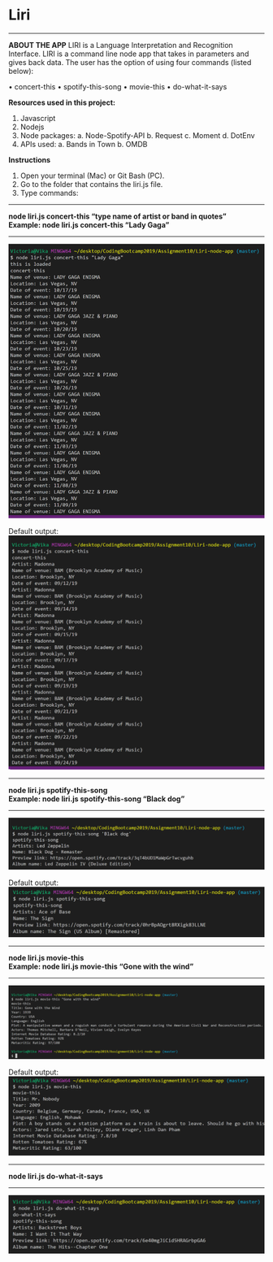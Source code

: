 # Liri
________________________________________
<b>ABOUT THE APP</b>
LIRI is a Language Interpretation and Recognition Interface. LIRI is a command line node app that takes in parameters and gives back data. The user has the option of using four commands (listed below):

•	concert-this
•	spotify-this-song
•	movie-this
•	do-what-it-says

<b>Resources used in this project:</b>
1.	Javascript
2.	Nodejs
3.	Node packages:
a.	Node-Spotify-API
b.	Request
c.	Moment
d.	DotEnv
4.	APIs used:
a.	Bands in Town
b.	OMDB

<b>Instructions</b>
1.	Open your terminal (Mac) or Git Bash (PC).
2.	Go to the folder that contains the liri.js file.
3.	Type commands:
__________________________________________________________________________________________
  <b>node liri.js concert-this “type name of artist or band in quotes”<br />
  Example: node liri.js concert-this “Lady Gaga”</b>
_________________________________________________________________________________

![image](/pictures/concert-this-example.png)

Default output:
![image](/pictures/concert-this-default.png)
 
_____________________________________________________________________________________

  <b>node liri.js spotify-this-song <type name of song in quotes><br />
  Example: node liri.js spotify-this-song “Black dog”</b>
_____________________________________________________________________________________
![image](/pictures/spotify-song-example.png)

 
Default output:
![image](/pictures/spotify-song-default.png)
 _____________________________________________________________________________________	

  <b>node liri.js movie-this <type name of movie in quotes><br />
  Example: node liri.js movie-this “Gone with the wind”</b>
_____________________________________________________________________________________
![image](/pictures/movie-this-example.png)
 
Default output:
![image](/pictures/movie-this-default.png)
 
_____________________________________________________________________________________

  <b>node liri.js do-what-it-says</b>
_____________________________________________________________________________________
 ![image](/pictures/what-says-example.png)
